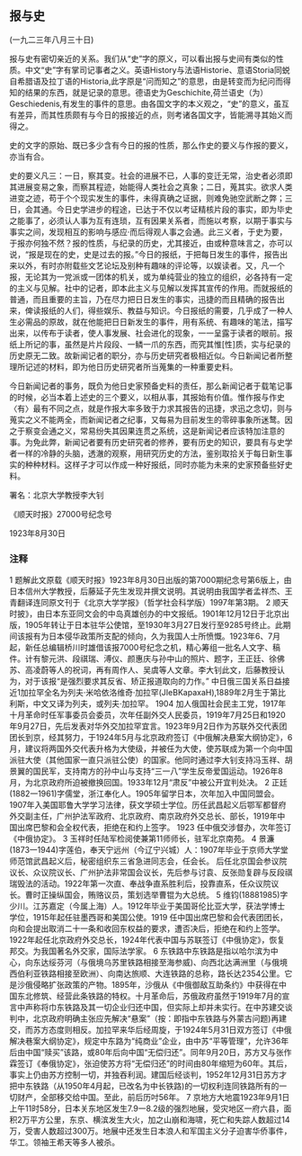 ## 报与史

 

(一九二三年八月三十日)

 

报与史有密切亲近的关系。我们从“史”字的原义，可以看出报与史间有类似的性质。中文“史”字有掌司记事者之义。英语History与法语Historie、意语Storia同蜕自希腊语及拉丁语的Historia,此字原是“问而知之”的意思，由是转变而为纪问而得知的结果的东西，就是记录的意思。德语史为Geschichite,荷兰语史（为）Geschiedenis,有发生的事件的意思。由各国文字的本义观之，“史”的意义，虽互有差异，而其性质颇有与今日的报接近的点，则考诸各国文字，皆能溯寻其始义而得之。

史的文字的原始、既已多少含有今日的报的性质，那么作史的要义与作报的要义，亦当有合。

史的要义凡三：一日，察其变。社会的进展不已，人事的变迁无常，治史者必须即其进展变易之象，而察其程迹，始能得人类社会之真象；二日，蒐其实。欲求人类进变之迹，苟于个个现实发生的事件，未得真确之证据，则难免驰空武断之弊；三日，会其通。今日史学进步的程途，已达于不仅以考证精核片段的事实，即为毕史之能事了，必须认人事为互有连琐，互有因果关系者，而施以考察，以期于事实与事实之间，发现相互的影响与感应·而后得观人事之会通。此三义者，于史为要，于报亦何独不然？报的性质，与纪录的历史，尤其接近，由或种意味言之，亦可以说，“报是现在的史，史是过去的报。”今日的报纸，于把每日发生的事件，报告出来以外，有时亦附载些文艺论坛及别种有趣味的评论等，以娱读者。又，凡一个报，无论其为一党派或一团体的机关，或为单纯营业的独立的组织，必各持有一定的主义与见解。社中的记者，即本此主义与见解以发挥其宣传的作用。而就报纸的普通，而且重要的主旨，乃在尽力把日日发生的事实，迅捷的而且精确的报告出来，俾读报纸的人们，得些娱乐、教益与知识。今日报纸的需要，几乎成了一种人生必需品的原故，就在他能把日日新发生的事件，用有系统、有趣味的笔法，描写出来，以传布于读者，使人事发展、社会进化的现象，一一呈露于读者的眼前。报纸上所记的事，虽然是片片段段、一鳞一爪的东西，而究其惟[性]质，实与纪录的历史原无二致。故新闻记者的职分，亦与历史研究者极相近似。今日新闻记者所整理所记述的材料，即为他日历史研究者所当蒐集的一种重要史料。

今日新闻记者的事务，既负为他日史家预备史料的责任，那么新闻记者于载笔记事的时候，必当本着上述史的三个要义，以相从事，其报始有价值。惟作报与作史〈有〉最有不同之点，就是作报大率多致于力求其报告的迅捷，求迅之念切，则与蒐实之义不能两全，而新闻记者之纪事，又每易为目前发生的零碎事象所迷鹜。因之于察变会通之义，常易纷失其因果连贯之系统，这是新闻记者应该特加注意的事。为免此弊，新闻记者要有历史研究者的修养，要有历史的知识，要具有与史学者一样的冷静的头脑，透澈的观察，用研究历史的方法，鉴别取拾关于每日新生事实的种种材料。这样子才可以作成一种好报纸，同时亦能为未来的史家预备些好史料。

署名：北京大学教授李大钊

《顺天时报》27000号纪念号

1923年8月30日

 

### 注释
1 题解此文原载《顺天时报》1923年8月30日出版的第7000期纪念号第6版上，由日本信州大学教授，后藤延子先生发现并撰文说明。其说明由我国学者孟祥杰、王青翻译连同原文刊于《北京大学学报》（哲学社会科学版）1997年第3期。
2 顺天时披》，由日本东亚同文会的中岛真雄创办的中文报纸。1901年12月12日于北京出版，1905年转让于日本驻华公使馆，至1930年3月27日发行至9285号终止。此期间该报有为日本侵华政策所支配的倾向，久为我国人士所愤慨。1923年6、7月起，新任总编辑桥川时雄借该报7000号纪念之机，精心筹组一批名人文字、稿件。计有黎元洪、段祺瑞、溥仪、颜惠庆与孙中山的照片、题字，王正廷、徐佛苏、高凌蔚等人的祝词，再有周作人、吴虞等人文章。李大钊此文，后藤教授认为，对于该报“是强烈要求其反省、矫正报道取向的力作。” 中日俄三国关系日益接近1加拉罕全名为列夫·米哈依洛维奇·加拉罕(JIeBKapaxaH),1889年2月生于第比利斯，中文又译为列夫，或列夫·加拉罕。
1904 加人俄国社会民主工党，1917年十月革命时任军事委员会委员，次年任副外交人民委员，1919年7月25日和1920年9月27日，先后发表对华外交加拉罕宜言。1923年9月2日作为苏联外交代表团团长到京，经其努力，于1924年5月与北京政府签订《中俄解决悬案大纲协定》，6月，建议将两国外交代表升格为大使级，并被任为大使，使苏联成为第一个向中国派驻大使（其他国家一直只派驻公使）的国家。他同时通过李大钊支持冯玉祥、胡景翼的国民军，支持南方的孙中山与支持“三一八”学生反帝爱国运动。1926年8月，为北京政府所迫被撤换回国。1933年12月“肃反”中被公开宜判处决。
2 正廷(1882一1961)字儒堂，浙江奉化人。1905年留学日本，次年加入中国同盟会。1907年入美国耶鲁大学学习法律，获文学硕士学位。历任武昌起义后鄂军都督府外交副主任，广州护法军政府、北京政府、南京政府外交总长、部长，1919年中国出席巴黎和会全权代表，拒绝在和约上签字。
1923 任中俄交涉督办，次年签订《中俄协定》。
3 玉祥时任陆军检阅使兼第11师师长，驻军北京南苑。
4 景濂(1873一1944)字莲伯，奉天宁远州（今辽宁兴城）人：1907年毕业于京师大学堂师范馆武昌起义后，秘密组织东三省急进同志会，任会长。
后任北京国会参议院议长、众议院议长、广州护法非常国会议长，先后参与讨袁、反张勋复辟与反段祺瑞毁法的活动。1922年第一次直、奉战争直系胜利后，投靠直系，任众议院议长。曹时正操纵国会，贿赂议员，策划选举曹锟为大总统。
5 维钧(18881985)字少川。江苏嘉定（今属上海）人。1912年毕业于美国哥伦比亚大学，获法学博士学位，1915年起任驻墨西哥和美国公使。1919 任中国出席巴黎和会代表团团长，向和会提出取消二十一条和收回东权益的要求，遭否决后，拒绝在和约上签学。1922年起任北京政府外交总长，1924年代表中国与苏联签订《中俄协定》，恢复邦交。为我国著名外交家，国际法学家。
6 东铁路中东铁路是指以哈尔滨为中心，向东达绥芬河（与俄境乌苏里铁路相接至海参威)、向西北达满洲里（与俄境西伯利亚铁路相接至欧洲）、向南达旅顺、大连铁路的总称，路长达2354公里。它是沙俄侵略扩张政策的产物。1895年，沙俄从《中俄御敌互助条约》中获得在中国东北修筑、经营此条铁路的特权。十月革命后，苏俄政府虽然于1919年7月的宣言中声称将巾东铁路及其一切企业归还中国，但实际上却并未实行。在中苏建交谈判中，北京政府明确主张应先解决“悬案”（按：即指中东铁路与外蒙古问题)再建交，而苏方态度则相反。加拉罕来华后经周旋，于1924年5月31日双方签订《中俄解决巷案大纲协定》，规定中东路为“纯商业”企业，由中苏“平等管理”，允许36年后由中国“赎买”该路，或80年后向中国“无偿归还”。同年9月20日，苏方又与张作霖签订《奉俄协定》，张迫使苏方将“无偿归还”的时间由80年缩短为60年。其后，事实上仍由苏方控制一切，并独吞利润。建国后经谈判，1952年12月31日苏方才把中东铁路（从1950年4月起，已改名为中长铁路)的一切权利连同铁路所有的一切财产，全部移交给中国。至此，前后历吋56年。
7 京地方大地震1923年9月1日上午11时58分，日本关东地区发生7.9一8.2级的强烈地展，受灾地区一府六县，面积2万平方公里，东京、横滨发生大火，加之山崩和海啸，死亡和失踪人数超过14万，受害人数超过300万。地展中还发生日本浪人和军国主义分子迫害华侨事件，华工。领袖王希天等多人被杀。
